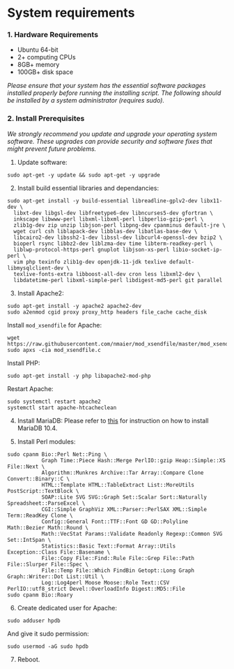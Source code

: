 # System requirements

### 1. Hardware Requirements
- Ubuntu 64-bit
- 2+ computing CPUs
- 8GB+ memory
- 100GB+ disk space

*Please ensure that your system has the essential software packages installed properly before running the installing script. The following should be installed by a system administrator (requires sudo).*

### 2. Install Prerequisites

*We strongly recommend you update and upgrade your operating system software. These upgrades can provide security and software fixes that might prevent future problems.*

1. Update software:
```
sudo apt-get -y update && sudo apt-get -y upgrade
```

2. Install build essential libraries and dependancies:
```
sudo apt-get install -y build-essential libreadline-gplv2-dev libx11-dev \
  libxt-dev libgsl-dev libfreetype6-dev libncurses5-dev gfortran \
  inkscape libwww-perl libxml-libxml-perl libperlio-gzip-perl \
  zlib1g-dev zip unzip libjson-perl libpng-dev cpanminus default-jre \
  wget curl csh liblapack-dev libblas-dev libatlas-base-dev \
  libcairo2-dev libssh2-1-dev libssl-dev libcurl4-openssl-dev bzip2 \
  bioperl rsync libbz2-dev liblzma-dev time libterm-readkey-perl \
  liblwp-protocol-https-perl gnuplot libjson-xs-perl libio-socket-ip-perl \
  vim php texinfo zlib1g-dev openjdk-11-jdk texlive default-libmysqlclient-dev \
  texlive-fonts-extra libboost-all-dev cron less libxml2-dev \
  libdatetime-perl libxml-simple-perl libdigest-md5-perl git parallel
```

3. Install Apache2:
```
sudo apt-get install -y apache2 apache2-dev
sudo a2enmod cgid proxy proxy_http headers file_cache cache_disk
```

Install `mod_xsendfile` for Apache:
```
wget https://raw.githubusercontent.com/nmaier/mod_xsendfile/master/mod_xsendfile.c
sudo apxs -cia mod_xsendfile.c
```

Install PHP:
```
sudo apt-get install -y php libapache2-mod-php
```

Restart Apache:
```
sudo systemctl restart apache2
systemctl start apache-htcacheclean
```

4. Install MariaDB:
Please refer to [this](https://downloads.mariadb.org/mariadb/repositories/ "Setting up MariaDB repositories") for instruction on how to install MariaDB 10.4.

5. Install Perl modules:
```
sudo cpanm Bio::Perl Net::Ping \
           Graph Time::Piece Hash::Merge PerlIO::gzip Heap::Simple::XS File::Next \
           Algorithm::Munkres Archive::Tar Array::Compare Clone Convert::Binary::C \
           HTML::Template HTML::TableExtract List::MoreUtils PostScript::TextBlock \
           SOAP::Lite SVG SVG::Graph Set::Scalar Sort::Naturally Spreadsheet::ParseExcel \
           CGI::Simple GraphViz XML::Parser::PerlSAX XML::Simple Term::ReadKey Clone \
           Config::General Font::TTF::Font GD GD::Polyline Math::Bezier Math::Round \
           Math::VecStat Params::Validate Readonly Regexp::Common SVG Set::IntSpan \
           Statistics::Basic Text::Format Array::Utils Exception::Class File::Basename \
           File::Copy File::Find::Rule File::Grep File::Path File::Slurper File::Spec \
           File::Temp File::Which FindBin Getopt::Long Graph Graph::Writer::Dot List::Util \
           Log::Log4perl Moose Moose::Role Text::CSV PerlIO::utf8_strict Devel::OverloadInfo Digest::MD5::File
sudo cpanm Bio::Roary
```

6. Create dedicated user for Apache:
```
sudo adduser hpdb
```

And give it sudo permission:
```
sudo usermod -aG sudo hpdb
```

7. Reboot.